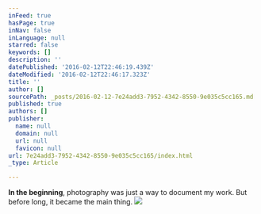 ```yaml
---
inFeed: true
hasPage: true
inNav: false
inLanguage: null
starred: false
keywords: []
description: ''
datePublished: '2016-02-12T22:46:19.439Z'
dateModified: '2016-02-12T22:46:17.323Z'
title: ''
author: []
sourcePath: _posts/2016-02-12-7e24add3-7952-4342-8550-9e035c5cc165.md
published: true
authors: []
publisher:
  name: null
  domain: null
  url: null
  favicon: null
url: 7e24add3-7952-4342-8550-9e035c5cc165/index.html
_type: Article

---
```

**In the beginning**, photography was just a way to document my work. But before long, it became the main thing. ![](https://the-grid-user-content.s3-us-west-2.amazonaws.com/8c9ab4df-4d35-4177-a34d-f5ab49a7bc6c.jpg)